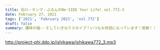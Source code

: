 ```yaml
---
title: 石川・ホンマ・ぶるんのBe-SIDE Your Life! vol.772-3
date: February 27, 2021
tags: ['2021', 'February 2021', 'vol.772']
draft: false
summary: 趣味の幅･･･そしていきなりスカイプ！いつもお世話になっています！感謝！！
---
```


http://project-phi.ddo.jp/ishikawa/ishikawa772_3.mp3
